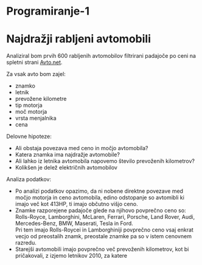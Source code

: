 # Programiranje-1
Najdražji rabljeni avtomobili
=======================

Analiziral bom prvih 600 rabljenih avtomobilov filtrirani padajoče po ceni na spletni strani
[Avto.net](https://www.avto.net/Ads/results.asp?znamka=&model=&modelID=&tip=&znamka2=&model2=&tip2=&znamka3=&model3=&tip3=&cenaMin=100&cenaMax=999999&letnikMin=0&letnikMax=2090&bencin=0&starost2=999&oblika=0&ccmMin=0&ccmMax=99999&mocMin=&mocMax=&kmMin=0&kmMax=9999999&kwMin=0&kwMax=999&motortakt=0&motorvalji=0&lokacija=0&sirina=0&dolzina=&dolzinaMIN=0&dolzinaMAX=100&nosilnostMIN=0&nosilnostMAX=999999&lezisc=&presek=0&premer=0&col=0&vijakov=0&vozilo=&airbag=&barva=&barvaint=&EQ1=1000000000&EQ2=1000000000&EQ3=1000000000&EQ4=100000000&EQ5=1000000000&EQ6=1000000000&EQ7=1000100020&EQ8=1010000001&EQ9=1000000000&KAT=1010000000&PIA=&PIAzero=&PSLO=&akcija=0&paketgarancije=&broker=0&prikazkategorije=0&kategorija=0&zaloga=10&arhiv=0&presort=3&tipsort=DESC&stran=1&subSORT=2&subTIPSORT=DESC).

Za vsak avto bom zajel:
* znamko
* letnik
* prevožene kilometre
* tip motorja
* moč motorja
* vrsta menjalnika 
* cena

Delovne hipoteze:
* Ali obstaja povezava med ceno in močjo avtomobila?
* Katera znamka ima najdražje avtomobile?
* Ali lahko iz letnika avtomobila napovemo število prevoženih kilometrov?
* Kolikšen je delež električnih avtomobilov 

Analiza podatkov:
* Po analizi podatkov opazimo, da ni nobene direktne povezave med močjo motorja in ceno avtomobila, edino
odstopanje so avtomibli ki imajo več kot 413HP, ti imajo občutno višjo ceno.
* Znamke razporejene padajoče glede na njihovo povprečno ceno so: <br> Rolls-Royce, Lamborghini, McLaren, Ferrari, Porsche,
 Land Rover, Audi, Mercedes-Benz, BMW, Maserati, Tesla in Ford. <br> 
 Pri tem imajo Rolls-Roycei in Lamborghiniji povprečno ceno
 vsaj enkrat vecjo od preostalih znamk, preostale znamke pa so v istem cenovnem razredu.
* Starejši avtomobili imajo povprečno več prevoženih kilometrov, kot bi pričakovali, z izjemo letnikov 2010, za katere
